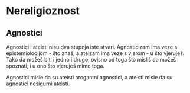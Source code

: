 # Nereligioznost

## Agnostici

Agnostici i ateisti nisu dva stupnja iste stvari. Agnosticizam ima veze s epistemiologijom - što znaš, a ateizam ima veze s vjerom - u što vjeruješ. Tako da možeš biti i jedno i drugo, ovisno od toga što misliš da možeš spoznati, i u ono što vjeruješ mimo toga.

Agnostici misle da su ateisti arogantni agnostici, a ateisti misle da su agnostici nesigurni ateisti.
